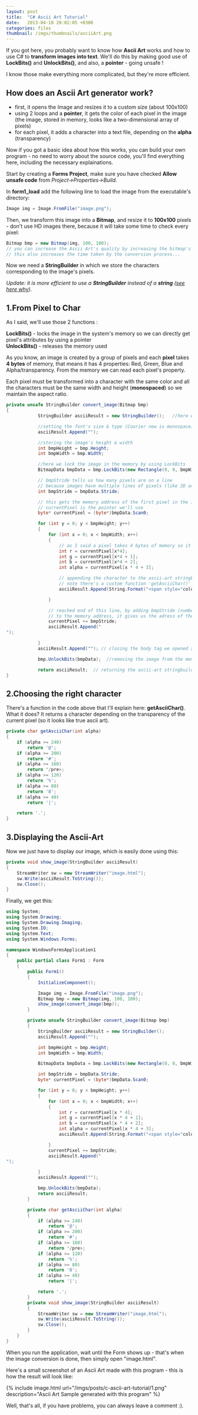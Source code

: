 ```yaml
---
layout: post
title:  "C# Ascii Art Tutorial"
date:   2013-04-18 20:02:05 +0300
categories: files
thumbnail: /imgs/thumbnails/asciiArt.png
---
```


If you got here, you probably want to know how **Ascii Art** works and how to use C# to **transform images into text**. We'll do this by making good use of **LockBits()** and **UnlockBits()**, and also, a **pointer** - going unsafe !

I know those make everything more complicated, but they're more efficient.

## How does an Ascii Art generator work?

*   first, it opens the Image and resizes it to a custom size (about 100x100)
*   using 2 loops and a **pointer**, it gets the color of each pixel in the image (the image, stored in memory, looks like a two-dimensional array of pixels)
*   for each pixel, it adds a character into a text file, depending on the **alpha** (transparency)

Now if you got a basic idea about how this works, you can build your own program - no need to worry about the source code, you'll find everything here, including the necessary explainations.

Start by creating a **Forms Project**, make sure you have checked **Allow unsafe code** from _Project->Properties->Build_.

In **form1_load** add the following line to load the image from the executable's directory:

```csharp
Image img = Image.FromFile("image.png");
```

Then, we transform this image into a **Bitmap**, and resize it to **100x100** pixels - don't use HD images there, because it will take some time to check every pixel:

```csharp
Bitmap bmp = new Bitmap(img, 100, 100);
// you can increase the Ascii Art's quality by increasing the bitmap's dimensions
// this also increases the time taken by the conversion process...
```

Now we need a **StringBuilder** in which we store the characters corresponding to the image's pixels.

_Update: it is more efficient to use a **StringBuilder** instead of a **string** ([see here why](http://www.codingvision.net/tips-and-tricks/c-string-vs-stringbuilder/ "String vs StringBuilder"))._

## 1.From Pixel to Char

As I said, we'll use those 2 functions :

**LockBits()** - locks the image in the system's memory so we can directly get pixel's attributes by using a pointer  
**UnlockBits()** - releases the memory used

As you know, an image is created by a group of pixels and each **pixel** takes **4 bytes** of memory, that means it has 4 properties: Red, Green, Blue and Alpha/transparency. From the memory we can read each pixel's property.

Each pixel must be transformed into a character with the same color and all the characters must be the same width and height (**monospaced**) so we maintain the aspect ratio.

```csharp
private unsafe StringBuilder convert_image(Bitmap bmp)
{
            StringBuilder asciiResult = new StringBuilder();   //here we store the ascii-art string

            //setting the font's size & type (Courier new is monospace)
            asciiResult.Append(""); 

            //storing the image's height & width
            int bmpHeight = bmp.Height;  
            int bmpWidth = bmp.Width;

            //here we lock the image in the memory by using LockBits
            BitmapData bmpData = bmp.LockBits(new Rectangle(0, 0, bmpWidth, bmpHeight), ImageLockMode.ReadOnly, bmp.PixelFormat);

            // bmpStride tells us how many pixels are on a line
            // because images have multiple lines of pixels (like 2D arrays)
            int bmpStride = bmpData.Stride;  

            // this gets the memory address of the first pixel in the image
            // currentPixel is the pointer we'll use
            byte* currentPixel = (byte*)bmpData.Scan0;

            for (int y = 0; y < bmpHeight; y++)
            {
                for (int x = 0; x < bmpWidth; x++)
                {
                    // as I said a pixel takes 4 bytes of memory so it has 4 attributes
                    int r = currentPixel[x*4]; 
                    int g = currentPixel[x*4 + 1];
                    int b = currentPixel[x*4 + 2];
                    int alpha = currentPixel[x * 4 + 3];

                    // appending the character to the ascii-art stringbuilder
                    // note there's a custom function 'getAsciiChar()' - I'll explain it soon
                    asciiResult.Append(String.Format("<span style="color:rgb({0},{1},{2});">{3}</span>", r, g, b, getAsciiChar(alpha)));

                }

                // reached end of this line, by adding bmpStride (number of pixels on each line)
                // to the memory address, it gives us the adress of the first pixel on the next line
                currentPixel += bmpStride;  
                asciiResult.Append("  
");

            }
            asciiResult.Append(""); // closing the body tag we opened at the beginning

            bmp.UnlockBits(bmpData);  //removing the image from the memory

            return asciiResult;  // returning the ascii-art stringbuilder
}
```

## 2.Choosing the right character

There's a function in the code above that I'll explain here: **getAsciiChar()**. What it does? It returns a character depending on the transparency of the current pixel (so it looks like true ascii art).

```csharp
private char getAsciiChar(int alpha)
{
    if (alpha >= 240)
        return '@';
    if (alpha >= 200)
        return '#';
    if (alpha >= 160)
        return '/pre>;
    if (alpha >= 120)
        return '%';
    if (alpha >= 80)
        return '8';
    if (alpha >= 40)
        return '|';

    return '.';
}
```

## 3.Displaying the Ascii-Art

Now we just have to display our image, which is easily done using this:

```csharp
private void show_image(StringBuilder asciiResult)
{
    StreamWriter sw = new StreamWriter("image.html");
    sw.Write(asciiResult.ToString());
    sw.Close();
}
```

Finally, we get this:

```csharp
using System;
using System.Drawing;
using System.Drawing.Imaging;
using System.IO;
using System.Text;
using System.Windows.Forms;

namespace WindowsFormsApplication1
{
    public partial class Form1 : Form
    {
        public Form1()
        {
            InitializeComponent();

            Image img = Image.FromFile("image.png");
            Bitmap bmp = new Bitmap(img, 100, 100);
            show_image(convert_image(bmp));
        }

        private unsafe StringBuilder convert_image(Bitmap bmp)
        {
            StringBuilder asciiResult = new StringBuilder();
            asciiResult.Append("");

            int bmpHeight = bmp.Height;
            int bmpWidth = bmp.Width;

            BitmapData bmpData = bmp.LockBits(new Rectangle(0, 0, bmpWidth, bmpHeight), ImageLockMode.ReadOnly, bmp.PixelFormat);

            int bmpStride = bmpData.Stride;
            byte* currentPixel = (byte*)bmpData.Scan0;

            for (int y = 0; y < bmpHeight; y++)
            {
                for (int x = 0; x < bmpWidth; x++)
                {
                    int r = currentPixel[x * 4];
                    int g = currentPixel[x * 4 + 1];
                    int b = currentPixel[x * 4 + 2];
                    int alpha = currentPixel[x * 4 + 3];
                    asciiResult.Append(String.Format("<span style="color:rgb({0},{1},{2});">{3}</span>", r, g, b, getAsciiChar(alpha)));

                }
                currentPixel += bmpStride;
                asciiResult.Append("  
");

            }
            asciiResult.Append("");

            bmp.UnlockBits(bmpData);
            return asciiResult;
        }

        private char getAsciiChar(int alpha)
        {
            if (alpha >= 240)
                return '@';
            if (alpha >= 200)
                return '#';
            if (alpha >= 160)
                return '/pre>;
            if (alpha >= 120)
                return '%';
            if (alpha >= 80)
                return '8';
            if (alpha >= 40)
                return '|';

            return '.';
        }
        private void show_image(StringBuilder asciiResult)
        {
            StreamWriter sw = new StreamWriter("image.html");
            sw.Write(asciiResult.ToString());
            sw.Close();
        }
    }
}
```

When you run the application, wait until the Form shows up - that's when the image conversion is done, then simply open "image.html".

Here's a small screenshot of an Ascii Art made with this program - this is how the result will look like:

{% include image.html url="/imgs/posts/c-ascii-art-tutorial/1.png" description="Ascii Art Sample generated with this program" %}

Well, that's all, if you have problems, you can always leave a comment :).